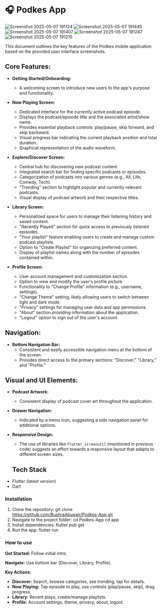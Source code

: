 # 🎧 Podkes App
  
![Screenshot 2025-05-07 191124](https://github.com/user-attachments/assets/ba95f7fb-411d-4de5-bca8-d2ad92f206e5)
![Screenshot 2025-05-07 191445](https://github.com/user-attachments/assets/35a5d41b-dedd-4d04-a905-78fbbdde18d1)
![Screenshot 2025-05-07 191407](https://github.com/user-attachments/assets/04160202-726b-47ca-a323-1d7bac3e202c)
![Screenshot 2025-05-07 191247](https://github.com/user-attachments/assets/97081055-79df-4e71-9353-4cd72396361f)
![Screenshot 2025-05-07 191215](https://github.com/user-attachments/assets/82937436-0228-4921-b59e-d5fa4456afe9)


 
This document outlines the key features of the Podkes mobile application based on the provided user interface screenshots.

## Core Features:

* **Getting Started/Onboarding:**
    * A welcoming screen to introduce new users to the app's purpose and functionality.

* **Now Playing Screen:**
    * Dedicated interface for the currently active podcast episode.
    * Displays the podcast/episode title and the associated artist/show name.
    * Provides essential playback controls: play/pause, skip forward, and skip backward.
    * Visual progress bar indicating the current playback position and total duration.
    * Graphical representation of the audio waveform.

* **Explore/Discover Screen:**
    * Central hub for discovering new podcast content.
    * Integrated search bar for finding specific podcasts or episodes.
    * Categorization of podcasts into various genres (e.g., All, Life, Comedy, Tech).
    * "Trending" section to highlight popular and currently relevant podcasts.
    * Visual display of podcast artwork and their respective titles.

* **Library Screen:**
    * Personalized space for users to manage their listening history and saved content.
    * "Recently Played" section for quick access to previously listened episodes.
    * "Your playlist" feature enabling users to create and manage custom podcast playlists.
    * Option to "Create Playlist" for organizing preferred content.
    * Display of playlist names along with the number of episodes contained within.

* **Profile Screen:**
    * User account management and customization section.
    * Option to view and modify the user's profile picture.
    * Functionality to "Change Profile" information (e.g., username, settings).
    * "Change Theme" setting, likely allowing users to switch between light and dark mode.
    * "Privacy" settings for managing user data and app permissions.
    * "About" section providing information about the application.
    * "Logout" option to sign out of the user's account.

## Navigation:

* **Bottom Navigation Bar:**
    * Consistent and easily accessible navigation menu at the bottom of the screen.
    * Provides direct access to the primary sections: "Discover," "Library," and "Profile."

## Visual and UI Elements:

* **Podcast Artwork:**
    * Consistent display of podcast cover art throughout the application. 
 
* **Drawer Navigation:**
    * Indicated by a menu icon, suggesting a side navigation panel for additional options.
* **Responsive Design:**
    * The use of libraries like `flutter_screenutil` (mentioned in previous code) suggests an effort towards a responsive layout that adapts to different screen sizes.


 
  ## Tech Stack
- Flutter (latest version)
- Dart

### Installation
1. Clone the repository:
git clone  https://github.com/BushraAljuwair/Podkes-App.git
2. Navigate to the project folder:
cd  Podkes-App
cd  app
4. Install dependencies:
flutter pub get
5. Run the app:
flutter run

### How to use

 
**Get Started:** Follow initial intro.

**Navigate:** Use bottom bar (Discover, Library, Profile).

**Key Actions:**

* **Discover:** Search, browse categories, see trending, tap for details.
* **Now Playing:** Tap episode to play, use controls (play/pause, skip), drag progress.
* **Library:** Recent plays, create/manage playlists.
* **Profile:** Account settings, theme, privacy, about, logout.
